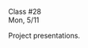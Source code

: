 <div class="lecture1">

<div class="column_date">
<p markdown="block">

Class #28 <br>
Mon, 5/11

</p>
</div>
<div class="column_materials">
<p markdown="block">

Project presentations. 

</p>
</div>

<div class="column_assign">
<p markdown="block">



</p>
</div>

</div>
